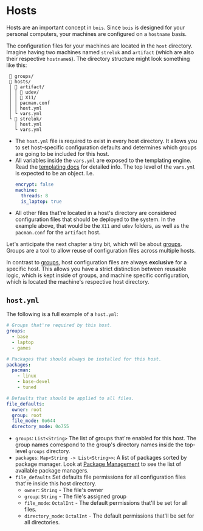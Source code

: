 # Hosts

Hosts are an important concept in `bois`.
Since `bois` is designed for your personal computers, your machines are configured on a `hostname` basis.

The configuration files for your machines are located in the `host` directory. \
Imagine having two machines named `strelok` and `artifact` (which are also their respective `hostname`s).
The directory structure might look something like this:

```
 📁 groups/
 📂 hosts/
 │ 📂 artifact/
 │ │ 📁 udev/
 │ │ 📁 X11/
 │ │ pacman.conf
 │ │ host.yml
 │ └ vars.yml
 └ 📂 strelok/
   │ host.yml
   └ vars.yml
```

- The `host.yml` file is required to exist in every host directory.
  It allows you to set host-specific configuration defaults and determines which groups are going to be included for this host.
- All variables inside the `vars.yml` are exposed to the templating engine.
  Read the [templating docs](./templating.md) for detailed info.
  The top level of the `vars.yml` is expected to be an object.
  I.e.
  ```yml
  encrypt: false
  machine:
    threads: 8
    is_laptop: true
  ```
- All other files that're located in a host's directory are considered configuration files that should be deployed to the system.
  In the example above, that would be the `X11` and `udev` folders, as well as the `pacman.conf` for the `artifact` host.

Let's anticipate the next chapter a tiny bit, which will be about [groups](./groups). Groups are a tool to allow reuse of configuration files across multiple hosts.

In contrast to [groups](./groups), host configuration files are always **exclusive** for a specific host.
This allows you have a strict distinction between reusable logic, which is kept inside of groups, and machine specific configuration, which is located the machine's respective host directory.

## `host.yml`

The following is a full example of a `host.yml`:

```yml
# Groups that're required by this host.
groups:
  - base
  - laptop
  - games

# Packages that should always be installed for this host.
packages:
  pacman:
    - linux
    - base-devel
    - tuned

# Defaults that should be applied to all files.
file_defaults:
  owner: root
  group: root
  file_mode: 0o644
  directory_mode: 0o755
```

- `groups`: `List<String>` The list of groups that're enabled for this host.
  The group names correspond to the group's directory names inside the top-level `groups` directory.
- `packages`: `Map<String -> List<String>>`: A list of packages sorted by package manager.
  Look at [Package Management](../system_configuration/package_management/package_management.md) to see the list of available package managers.
- `file_defaults` Set defaults file permissions for all configuration files that're inside this host directory.
  - `owner`: `String` - The file's owner
  - `group`: `String` - The file's assigned group
  - `file_mode`: `OctalInt` - The default permissions that'll be set for all files.
  - `directory_mode`: `OctalInt` - The default permissions that'll be set for all directories.
